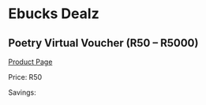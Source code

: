 
# Ebucks Dealz
## Poetry Virtual Voucher (R50 – R5000)
[Product Page](https://www.ebucks.com/web/shop/productSelected.do?prodId=259206911&catId=227677169)

Price: R50

Savings: 


	